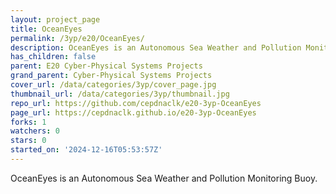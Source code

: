 ```yaml
---
layout: project_page
title: OceanEyes
permalink: /3yp/e20/OceanEyes/
description: OceanEyes is an Autonomous Sea Weather and Pollution Monitoring Buoy.
has_children: false
parent: E20 Cyber-Physical Systems Projects
grand_parent: Cyber-Physical Systems Projects
cover_url: /data/categories/3yp/cover_page.jpg
thumbnail_url: /data/categories/3yp/thumbnail.jpg
repo_url: https://github.com/cepdnaclk/e20-3yp-OceanEyes
page_url: https://cepdnaclk.github.io/e20-3yp-OceanEyes
forks: 1
watchers: 0
stars: 0
started_on: '2024-12-16T05:53:57Z'
---
```


OceanEyes is an Autonomous Sea Weather and Pollution Monitoring Buoy.